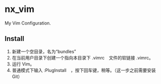 # nx_vim
My Vim Configuration.

## Install
1. 新建一个空目录，名为“bundles”
2. 在当前用户目录下创建一个指向本目录下 .vimrc　文件的软链接 .vimrc。
3. 运行 Vim。
4. 普通模式下输入 :PlugInstall　，按下回车键，稍等。（这一步之前需要安装Git）
